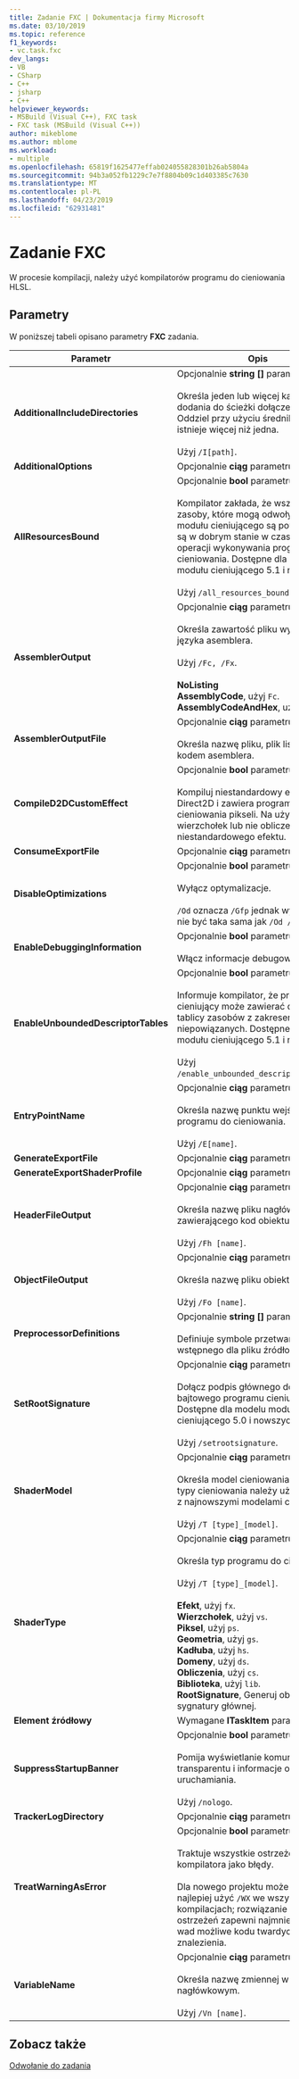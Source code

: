 ```yaml
---
title: Zadanie FXC | Dokumentacja firmy Microsoft
ms.date: 03/10/2019
ms.topic: reference
f1_keywords:
- vc.task.fxc
dev_langs:
- VB
- CSharp
- C++
- jsharp
- C++
helpviewer_keywords:
- MSBuild (Visual C++), FXC task
- FXC task (MSBuild (Visual C++))
author: mikeblome
ms.author: mblome
ms.workload:
- multiple
ms.openlocfilehash: 65819f1625477effab024055828301b26ab5804a
ms.sourcegitcommit: 94b3a052fb1229c7e7f8804b09c1d403385c7630
ms.translationtype: MT
ms.contentlocale: pl-PL
ms.lasthandoff: 04/23/2019
ms.locfileid: "62931481"
---
```

# <a name="fxc-task"></a>Zadanie FXC

W procesie kompilacji, należy użyć kompilatorów programu do cieniowania HLSL.

## <a name="parameters"></a>Parametry

W poniższej tabeli opisano parametry **FXC** zadania.

|Parametr|Opis|
|---------------|-----------------|
|**AdditionalIncludeDirectories**|Opcjonalnie **string []** parametru.<br/><br/>Określa jeden lub więcej katalogów do dodania do ścieżki dołączenia; Oddziel przy użyciu średnikami, jeśli istnieje więcej niż jedna.<br/><br/>Użyj `/I[path]`.|
|**AdditionalOptions**|Opcjonalnie **ciąg** parametru.|
|**AllResourcesBound**|Opcjonalnie **bool** parametru.<br/><br/>Kompilator zakłada, że wszystkie zasoby, które mogą odwoływać się do modułu cieniującego są powiązane i są w dobrym stanie w czasie trwania operacji wykonywania programu do cieniowania. Dostępne dla modelu modułu cieniującego 5.1 i nowszych.<br/><br/>Użyj `/all_resources_bound`.|
|**AssemblerOutput**|Opcjonalnie **ciąg** parametru.<br/><br/>Określa zawartość pliku wyjściowego języka asemblera.<br/><br/>Użyj `/Fc, /Fx`.<br/><br/>**NoListing**<br/>**AssemblyCode**, użyj `Fc`.<br/>**AssemblyCodeAndHex**, użyj `Fx`.|
|**AssemblerOutputFile**|Opcjonalnie **ciąg** parametru.<br/><br/>Określa nazwę pliku, plik listingu z kodem asemblera.|
|**CompileD2DCustomEffect**|Opcjonalnie **bool** parametru.<br/><br/>Kompiluj niestandardowy efekt Direct2D i zawiera programów do cieniowania pikseli. Na użytek wierzchołek lub nie obliczenia niestandardowego efektu.|
|**ConsumeExportFile**|Opcjonalnie **ciąg** parametru.|
|**DisableOptimizations**|Opcjonalnie **bool** parametru.<br/><br/>Wyłącz optymalizacje.<br/><br/>`/Od` oznacza `/Gfp` jednak wynik może nie być taka sama jak `/Od /Gfp`.|
|**EnableDebuggingInformation**|Opcjonalnie **bool** parametru.<br/><br/>Włącz informacje debugowania.|
|**EnableUnboundedDescriptorTables**|Opcjonalnie **bool** parametru.<br/><br/>Informuje kompilator, że program cieniujący może zawierać deklarację tablicy zasobów z zakresem niepowiązanych. Dostępne dla modelu modułu cieniującego 5.1 i nowszych.<br/><br/>Użyj `/enable_unbounded_descriptor_tables`.|
|**EntryPointName**|Opcjonalnie **ciąg** parametru.<br/><br/>Określa nazwę punktu wejścia dla programu do cieniowania.<br/><br/>Użyj `/E[name]`.|
|**GenerateExportFile**|Opcjonalnie **ciąg** parametru.|
|**GenerateExportShaderProfile**|Opcjonalnie **ciąg** parametru.|
|**HeaderFileOutput**|Opcjonalnie **ciąg** parametru.<br/><br/>Określa nazwę pliku nagłówkowego, zawierającego kod obiektu.<br/><br/>Użyj `/Fh [name]`.|
|**ObjectFileOutput**|Opcjonalnie **ciąg** parametru.<br/><br/>Określa nazwę pliku obiektu.<br/><br/>Użyj `/Fo [name]`.|
|**PreprocessorDefinitions**|Opcjonalnie **string []** parametru.<br/><br/>Definiuje symbole przetwarzania wstępnego dla pliku źródłowego.|
|**SetRootSignature**|Opcjonalnie **ciąg** parametru.<br/><br/>Dołącz podpis głównego do kodu bajtowego programu cieniującego. Dostępne dla modelu modułu cieniującego 5.0 i nowszych.<br/><br/>Użyj `/setrootsignature`.|
|**ShaderModel**|Opcjonalnie **ciąg** parametru.<br/><br/>Określa model cieniowania. Niektóre typy cieniowania należy używać tylko z najnowszymi modelami cieniowania.<br/><br/>Użyj `/T [type]_[model]`.|
|**ShaderType**|Opcjonalnie **ciąg** parametru.<br/><br/>Określa typ programu do cieniowania.<br/><br/>Użyj `/T [type]_[model]`.<br/><br/>**Efekt**, użyj `fx`.<br/>**Wierzchołek**, użyj `vs`.<br/>**Piksel**, użyj `ps`.<br/>**Geometria**, użyj `gs`.<br/>**Kadłuba**, użyj `hs`.<br/>**Domeny**, użyj `ds`.<br/>**Obliczenia**, użyj `cs`.<br/>**Biblioteka**, użyj `lib`.<br/>**RootSignature**, Generuj obiekt sygnatury głównej.|
|**Element źródłowy**|Wymagane **ITaskItem** parametru.|
|**SuppressStartupBanner**|Opcjonalnie **bool** parametru.<br/><br/>Pomija wyświetlanie komunikat transparentu i informacje o uruchamiania.<br/><br/>Użyj `/nologo`.|
|**TrackerLogDirectory**|Opcjonalnie **ciąg** parametru.|
|**TreatWarningAsError**|Opcjonalnie **bool** parametru.<br/><br/>Traktuje wszystkie ostrzeżenia kompilatora jako błędy.<br/><br/>Dla nowego projektu może być najlepiej użyć `/WX` we wszystkich kompilacjach; rozwiązanie wszystkich ostrzeżeń zapewni najmniejszą liczbą wad możliwe kodu twardych do znalezienia.|
|**VariableName**|Opcjonalnie **ciąg** parametru.<br/><br/>Określa nazwę zmiennej w pliku nagłówkowym.<br/><br/>Użyj `/Vn [name]`.|

## <a name="see-also"></a>Zobacz także

[Odwołanie do zadania](../msbuild/msbuild-task-reference.md)
